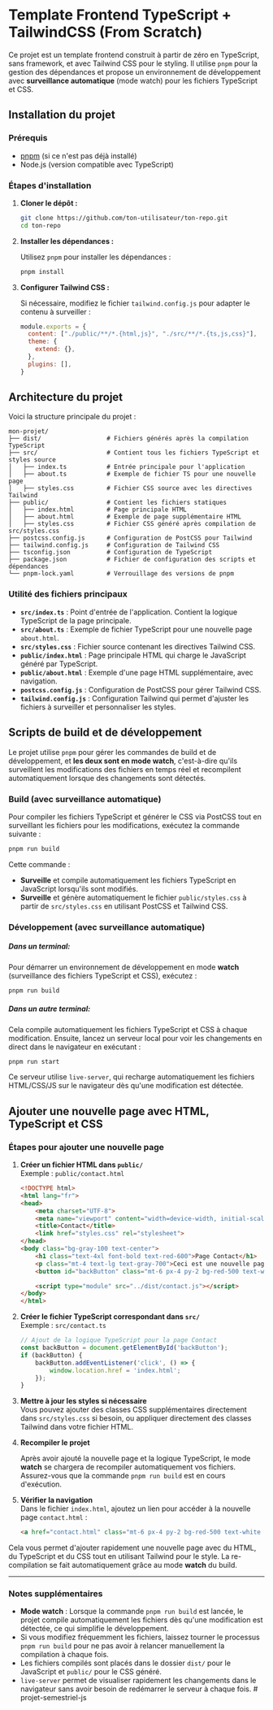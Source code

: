 
# Template Frontend TypeScript + TailwindCSS (From Scratch)

Ce projet est un template frontend construit à partir de zéro en TypeScript, sans framework, et avec Tailwind CSS pour le styling. Il utilise `pnpm` pour la gestion des dépendances et propose un environnement de développement avec **surveillance automatique** (mode watch) pour les fichiers TypeScript et CSS.

## Installation du projet

### Prérequis
- [pnpm](https://pnpm.io/installation) (si ce n'est pas déjà installé)
- Node.js (version compatible avec TypeScript)

### Étapes d'installation

1. **Cloner le dépôt :**

   ```bash
   git clone https://github.com/ton-utilisateur/ton-repo.git
   cd ton-repo
   ```

2. **Installer les dépendances :**

   Utilisez `pnpm` pour installer les dépendances :

   ```bash
   pnpm install
   ```

3. **Configurer Tailwind CSS :**

   Si nécessaire, modifiez le fichier `tailwind.config.js` pour adapter le contenu à surveiller :

   ```js
   module.exports = {
     content: ["./public/**/*.{html,js}", "./src/**/*.{ts,js,css}"],
     theme: {
       extend: {},
     },
     plugins: [],
   }
   ```

## Architecture du projet

Voici la structure principale du projet :

```
mon-projet/
├── dist/                  # Fichiers générés après la compilation TypeScript
├── src/                   # Contient tous les fichiers TypeScript et styles source
│   ├── index.ts           # Entrée principale pour l'application
│   ├── about.ts           # Exemple de fichier TS pour une nouvelle page
│   ├── styles.css         # Fichier CSS source avec les directives Tailwind
├── public/                # Contient les fichiers statiques
│   ├── index.html         # Page principale HTML
│   ├── about.html         # Exemple de page supplémentaire HTML
│   ├── styles.css         # Fichier CSS généré après compilation de src/styles.css
├── postcss.config.js      # Configuration de PostCSS pour Tailwind
├── tailwind.config.js     # Configuration de Tailwind CSS
├── tsconfig.json          # Configuration de TypeScript
├── package.json           # Fichier de configuration des scripts et dépendances
└── pnpm-lock.yaml         # Verrouillage des versions de pnpm
```

### Utilité des fichiers principaux

- **`src/index.ts`** : Point d'entrée de l'application. Contient la logique TypeScript de la page principale.
- **`src/about.ts`** : Exemple de fichier TypeScript pour une nouvelle page `about.html`. 
- **`src/styles.css`** : Fichier source contenant les directives Tailwind CSS.
- **`public/index.html`** : Page principale HTML qui charge le JavaScript généré par TypeScript.
- **`public/about.html`** : Exemple d'une page HTML supplémentaire, avec navigation.
- **`postcss.config.js`** : Configuration de PostCSS pour gérer Tailwind CSS.
- **`tailwind.config.js`** : Configuration Tailwind qui permet d'ajuster les fichiers à surveiller et personnaliser les styles.

## Scripts de build et de développement

Le projet utilise `pnpm` pour gérer les commandes de build et de développement, et **les deux sont en mode watch**, c'est-à-dire qu'ils surveillent les modifications des fichiers en temps réel et recompilent automatiquement lorsque des changements sont détectés.

### Build (avec surveillance automatique)

Pour compiler les fichiers TypeScript et générer le CSS via PostCSS tout en surveillant les fichiers pour les modifications, exécutez la commande suivante :

```bash
pnpm run build
```

Cette commande :
- **Surveille** et compile automatiquement les fichiers TypeScript en JavaScript lorsqu'ils sont modifiés.
- **Surveille** et génère automatiquement le fichier `public/styles.css` à partir de `src/styles.css` en utilisant PostCSS et Tailwind CSS.

### Développement (avec surveillance automatique)

##### Dans un terminal: 

Pour démarrer un environnement de développement en mode **watch** (surveillance des fichiers TypeScript et CSS), exécutez :

```bash
pnpm run build
```

##### Dans un autre terminal: 

Cela compile automatiquement les fichiers TypeScript et CSS à chaque modification. Ensuite, lancez un serveur local pour voir les changements en direct dans le navigateur en exécutant :

```bash
pnpm run start
```

Ce serveur utilise `live-server`, qui recharge automatiquement les fichiers HTML/CSS/JS sur le navigateur dès qu'une modification est détectée.

## Ajouter une nouvelle page avec HTML, TypeScript et CSS

### Étapes pour ajouter une nouvelle page

1. **Créer un fichier HTML dans `public/`**  
   Exemple : `public/contact.html`

   ```html
   <!DOCTYPE html>
   <html lang="fr">
   <head>
       <meta charset="UTF-8">
       <meta name="viewport" content="width=device-width, initial-scale=1.0">
       <title>Contact</title>
       <link href="styles.css" rel="stylesheet">
   </head>
   <body class="bg-gray-100 text-center">
       <h1 class="text-4xl font-bold text-red-600">Page Contact</h1>
       <p class="mt-4 text-lg text-gray-700">Ceci est une nouvelle page.</p>
       <button id="backButton" class="mt-6 px-4 py-2 bg-red-500 text-white rounded hover:bg-red-700">Retour à la page principale</button>

       <script type="module" src="../dist/contact.js"></script>
   </body>
   </html>
   ```

2. **Créer le fichier TypeScript correspondant dans `src/`**  
   Exemple : `src/contact.ts`

   ```ts
   // Ajout de la logique TypeScript pour la page Contact
   const backButton = document.getElementById('backButton');
   if (backButton) {
       backButton.addEventListener('click', () => {
           window.location.href = 'index.html';
       });
   }
   ```

3. **Mettre à jour les styles si nécessaire**  
   Vous pouvez ajouter des classes CSS supplémentaires directement dans `src/styles.css` si besoin, ou appliquer directement des classes Tailwind dans votre fichier HTML.

4. **Recompiler le projet**

   Après avoir ajouté la nouvelle page et la logique TypeScript, le mode **watch** se chargera de recompiler automatiquement vos fichiers. Assurez-vous que la commande `pnpm run build` est en cours d'exécution.

5. **Vérifier la navigation**  
   Dans le fichier `index.html`, ajoutez un lien pour accéder à la nouvelle page `contact.html` :

   ```html
   <a href="contact.html" class="mt-6 px-4 py-2 bg-red-500 text-white rounded hover:bg-red-700">Accéder à la page Contact</a>
   ```

Cela vous permet d'ajouter rapidement une nouvelle page avec du HTML, du TypeScript et du CSS tout en utilisant Tailwind pour le style. La re-compilation se fait automatiquement grâce au mode **watch** du build.

---

### Notes supplémentaires

- **Mode watch** : Lorsque la commande `pnpm run build` est lancée, le projet compile automatiquement les fichiers dès qu'une modification est détectée, ce qui simplifie le développement.
- Si vous modifiez fréquemment les fichiers, laissez tourner le processus `pnpm run build` pour ne pas avoir à relancer manuellement la compilation à chaque fois.
- Les fichiers compilés sont placés dans le dossier `dist/` pour le JavaScript et `public/` pour le CSS généré.
- `live-server` permet de visualiser rapidement les changements dans le navigateur sans avoir besoin de redémarrer le serveur à chaque fois.
#   p r o j e t - s e m e s t r i e l - j s 
 
 
